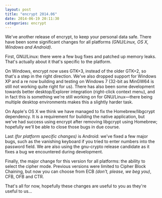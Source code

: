 ```yaml
---
layout: post
title: "encrypt 2014.06"
date: 2014-06-19 20:11:30
categories: encrypt
---
```

We've another release of encrypt, to keep your personal data safe. There have been some significant changes for all platforms _(GNU/Linux, OS X, Windows and Android)_.

First, GNU/Linux: there were a few bug fixes and patched up memory leaks. That's actually about it that's specific to the platform.

On Windows, encrypt now uses GTK+3, instead of the older GTK+2, so that's a step in the right direction. We've also dropped support for Windows XP and a re now building and testing on Windows 7 (32-bit as MinGW64 is still not working quite right for us). There has also been some development towards better desktop/Explorer integration (right-click context menu), and in fact this is something we're still working on for GNU/Linux—there being multiple desktop environments makes this a slightly harder task.

On Apple's OS X we think we have managed to fix the Homebrew/libgcrypt dependency. It is a requirement for building the native application, but we've had success using encrypt after removing libgcrypt using Homebrew; hopefully we'll be able to close those bugs in due course.

Last _(for platform specific changes)_ is Android: we've fixed a few major bugs, such as the vanishing keyboard if you tried to enter numbers into the password field. We are also using the gnu-crypto release candidate as it fixes a bug we encountered during development.

Finally, the major change for this version for all platforms: the ability to select the cipher mode. Previous versions were limited to Cipher Block Chaining, but now you can choose from ECB _(don't, please, we beg you)_, CFB, OFB and CTR.

That's all for now, hopefully these changes are useful to you as they're useful to us…
